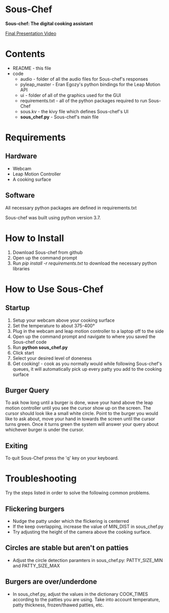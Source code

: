 # Sous-Chef
**Sous-chef: The digital cooking assistant**

[Final Presentation Video](https://youtu.be/cTHWWE7bAkg)

# Contents
* README - this file
* code
  * audio - folder of all the audio files for Sous-chef's responses
  * pyleap_master - Eran Egozy's python bindings for the Leap Motion API
  * ui - folder of all of the graphics used for the GUI
  * requirements.txt - all of the python packages required to run Sous-Chef
  * sous.kv - the kivy file which defines Sous-chef's UI
  * **sous_chef.py** - Sous-chef's main file


# Requirements
## Hardware
 * Webcam
 * Leap Motion Controller
 * A cooking surface

## Software
All necessary python packages are defined in requirements.txt

Sous-chef was built using python version 3.7.

# How to Install
1. Download Sous-chef from github
2. Open up the command prompt
3. Run _pip install -r requirements.txt_ to download the necessary python libraries

# How to Use Sous-Chef
## Startup
1. Setup your webcam above your cooking surface
2. Set the temperature to about 375-400°
3. Plug in the webcam and leap motion controller to a laptop off to the side
4. Open up the command prompt and navigate to where you saved the Sous-chef code
5. Run __python sous_chef.py__
6. Click start
7. Select your desired level of doneness
8. Get cooking! - cook as you normally would while following Sous-chef's queues, it will automatically pick up every patty you add to the cooking surface

## Burger Query
To ask how long until a burger is done, wave your hand above the leap motion controller until you see the cursor show up on the screen. The cursor should look like a small white circle. Point to the burger you would like to ask about, move your hand in towards the screen until the cursor turns green. Once it turns green the system will answer your query about whichever burger is under the cursor. 

## Exiting
To quit Sous-Chef press the 'q' key on your keyboard.

# Troubleshooting
Try the steps listed in order to solve the following common problems.
## Flickering burgers
 * Nudge the patty under which the flickering is centerred
 * If the keep overlapping, increase the value of MIN_DIST in sous_chef.py
 * Try adjusting the height of the camera above the cooking surface.
## Circles are stable but aren't on patties
 * Adjust the circle detection paramters in sous_chef.py: PATTY_SIZE_MIN and PATTY_SIZE_MAX
## Burgers are over/underdone
 * In sous_chef.py, adjust the values in the dictionary COOK_TIMES according to the patties you are using. Take into account temperature, patty thickness, frozen/thawed patties, etc.

